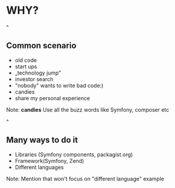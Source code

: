 # WHY?
    
^

## Common scenario
- old code 
- start ups
- „technology jump”
- investor search
- "nobody" wants to write bad code:)
- candies
- share my personal experience

Note:
**candies** Use all the buzz words like Symfony, composer etc
    
^

## Many ways to do it
- Libraries (Symfony components, packagist.org)
- Framework(Symfony, Zend)
- Different languages

Note:
Mention that won't focus on "different language" example

